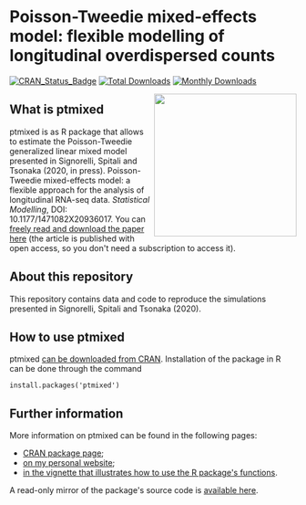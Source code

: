 # Poisson-Tweedie mixed-effects model: flexible modelling of longitudinal overdispersed counts

[![CRAN_Status_Badge](http://www.r-pkg.org/badges/version/ptmixed)](https://cran.r-project.org/package/ptmixed)
[![Total Downloads](http://cranlogs.r-pkg.org/badges/grand-total/ptmixed?color=orange)](http://cranlogs.r-pkg.org/badges/grand-total/ptmixed)
[![Monthly Downloads](http://cranlogs.r-pkg.org/badges/ptmixed)](http://cranlogs.r-pkg.org/badges/ptmixed)

<img src="https://user-images.githubusercontent.com/20061736/84284787-f3821f00-ab3c-11ea-85a7-220982ce518c.png" align="right" alt="" width="250" />

## What is ptmixed
ptmixed is as R package that allows to estimate the Poisson-Tweedie generalized linear mixed model presented in Signorelli, Spitali and Tsonaka (2020, in press). Poisson-Tweedie mixed-effects model: a flexible approach for the analysis of longitudinal RNA-seq data. *Statistical Modelling*, DOI: 10.1177/1471082X20936017. You can [freely read and download the paper here](https://doi.org/10.1177/1471082X20936017) (the article is published with open access, so you don't need a subscription to access it).

## About this repository
This repository contains data and code to reproduce the simulations presented in Signorelli, Spitali and Tsonaka (2020).

## How to use ptmixed
ptmixed [can be downloaded from CRAN](https://cran.r-project.org/web/packages/ptmixed/index.html). Installation of the package in R can be done through the command 
```
install.packages('ptmixed')
```

## Further information
More information on ptmixed can be found in the following pages:
* [CRAN package page](https://cran.r-project.org/web/packages/ptmixed/index.html);
* [on my personal website](http://mirkosignorelli.wixsite.com/home/software);
* [in the vignette that illustrates how to use the R package's functions](https://cran.r-project.org/web/packages/ptmixed/vignettes/Overview_functionalities_ptmixed.html).

A read-only mirror of the package's source code is [available here](https://github.com/cran/ptmixed).
